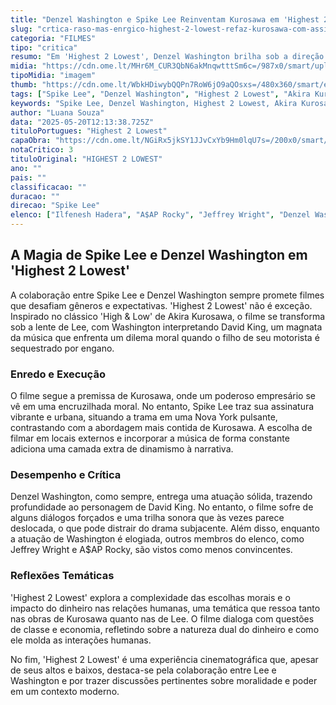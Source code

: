 ```yaml
---
title: "Denzel Washington e Spike Lee Reinventam Kurosawa em 'Highest 2 Lowest': Uma Análise"
slug: "crtica-raso-mas-enrgico-highest-2-lowest-refaz-kurosawa-com-assinatura-de-spike-lee"
categoria: "FILMES"
tipo: "critica"
resumo: "Em 'Highest 2 Lowest', Denzel Washington brilha sob a direção de Spike Lee, em uma releitura contemporânea da obra de Kurosawa, explorando temas de moralidade e poder."
midia: "https://cdn.ome.lt/MHr6M_CUR3QbN6akMnqwtttSm6c=/987x0/smart/uploads/conteudo/fotos/highest_certo.jpg"
tipoMidia: "imagem"
thumb: "https://cdn.ome.lt/WbkHDiwybQQPn7RoW6jO9aQOsxs=/480x360/smart/extras/conteudos/highest_certo.jpg"
tags: ["Spike Lee", "Denzel Washington", "Highest 2 Lowest", "Akira Kurosawa", "cinema", "crítica de filme"]
keywords: "Spike Lee, Denzel Washington, Highest 2 Lowest, Akira Kurosawa, cinema, crítica de filme"
author: "Luana Souza"
data: "2025-05-20T12:13:38.725Z"
tituloPortugues: "Highest 2 Lowest"
capaObra: "https://cdn.ome.lt/NGiRx5jkSY1JJvCxYb9Hm0lqU7s=/200x0/smart/extras/capas/highest-2-lowest-poster.jpg"
notaCritico: 3
tituloOriginal: "HIGHEST 2 LOWEST"
ano: ""
pais: ""
classificacao: ""
duracao: ""
direcao: "Spike Lee"
elenco: ["Ilfenesh Hadera", "A$AP Rocky", "Jeffrey Wright", "Denzel Washington"]
---
```


## A Magia de Spike Lee e Denzel Washington em 'Highest 2 Lowest'

A colaboração entre Spike Lee e Denzel Washington sempre promete filmes que desafiam gêneros e expectativas. 'Highest 2 Lowest' não é exceção. Inspirado no clássico 'High & Low' de Akira Kurosawa, o filme se transforma sob a lente de Lee, com Washington interpretando David King, um magnata da música que enfrenta um dilema moral quando o filho de seu motorista é sequestrado por engano.

### Enredo e Execução

O filme segue a premissa de Kurosawa, onde um poderoso empresário se vê em uma encruzilhada moral. No entanto, Spike Lee traz sua assinatura vibrante e urbana, situando a trama em uma Nova York pulsante, contrastando com a abordagem mais contida de Kurosawa. A escolha de filmar em locais externos e incorporar a música de forma constante adiciona uma camada extra de dinamismo à narrativa.

### Desempenho e Crítica

Denzel Washington, como sempre, entrega uma atuação sólida, trazendo profundidade ao personagem de David King. No entanto, o filme sofre de alguns diálogos forçados e uma trilha sonora que às vezes parece deslocada, o que pode distrair do drama subjacente. Além disso, enquanto a atuação de Washington é elogiada, outros membros do elenco, como Jeffrey Wright e A$AP Rocky, são vistos como menos convincentes.

### Reflexões Temáticas

'Highest 2 Lowest' explora a complexidade das escolhas morais e o impacto do dinheiro nas relações humanas, uma temática que ressoa tanto nas obras de Kurosawa quanto nas de Lee. O filme dialoga com questões de classe e economia, refletindo sobre a natureza dual do dinheiro e como ele molda as interações humanas.

No fim, 'Highest 2 Lowest' é uma experiência cinematográfica que, apesar de seus altos e baixos, destaca-se pela colaboração entre Lee e Washington e por trazer discussões pertinentes sobre moralidade e poder em um contexto moderno.